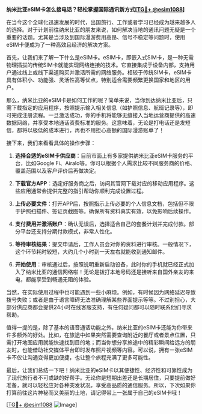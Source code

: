 **纳米比亚eSIM卡怎么接电话？轻松掌握国际通讯新方式[[TG💪+ @esim1088](https://t.me/s/esim1088)]**

在当今这个全球化迅速发展的时代，出国旅行、工作或者学习已经成为越来越多人的选择。对于计划前往纳米比亚的朋友来说，如何解决当地的通讯问题无疑是一个重要的话题。尤其是当涉及到国际漫游费用高昂、信号不稳定等问题时，使用eSIM卡便成为了一种高效且经济的解决方案。

首先，让我们来了解一下什么是eSIM卡。eSIM卡，即嵌入式SIM卡，是一种无需物理插拔的传统SIM卡就能实现网络连接的技术。它直接集成于设备内部，支持用户通过线上或线下渠道购买并激活所需的网络服务。相较于传统SIM卡，eSIM卡具有体积小、功能强、灵活性高等优点，特别适合需要频繁更换国家和地区的用户。

那么，纳米比亚的eSIM卡是如何工作的呢？简单来说，当你到达纳米比亚后，只需下载指定的应用程序，按照提示输入相关信息（如护照信息、航班记录等），即可完成注册流程。一旦激活成功，你的手机将能够无缝接入当地运营商提供的高速数据网络，并享受本地通话资费标准的服务。这意味着，无论是打电话还是发短信，都将以极低的成本进行，再也不用担心高额的国际漫游账单了！

接下来，我们来看看具体的操作步骤：

1. **选择合适的eSIM卡供应商**：目前市面上有多家提供纳米比亚eSIM卡服务的平台，比如Google Fi、Airalo等。你可以根据个人需求比较不同服务商的价格、覆盖范围以及客户评价后再做决定。
   
2. **下载官方APP**：选定好服务商之后，访问其官网下载对应的移动应用程序。这些应用通常会提供完整的指引帮助你顺利完成设置过程。

3. **上传必要文件**：打开APP后，按照指示上传必要的个人信息文档，包括但不限于护照扫描件、签证页截图等。确保所有资料真实有效，以免影响后续操作。

4. **支付费用并激活账户**：确认无误后，选择适合自己的套餐计划并完成付款。部分平台还支持分期付款模式，非常人性化。

5. **等待审核结果**：提交申请后，工作人员会对你的资料进行审核。一般情况下，这个环节耗时较短，大约几个小时到一天左右就能收到通知邮件。

6. **开始使用**：审核通过后，按照说明重新启动设备，此时你的手机就已经正式加入了纳米比亚的通信网络啦！无论是拨打本地号码还是接听来自国外亲友的来电，都能享受到畅通无阻的体验。

当然，在实际使用过程中也可能遇到一些小麻烦。例如，有时候因为网络延迟导致拨号失败；或者是由于语言障碍无法准确理解某些界面提示等等。不过别担心，大部分供应商都会提供24小时在线客服支持，有任何疑问都可以随时联系他们寻求帮助。

值得一提的是，除了基本的语音通话功能之外，纳米比亚的eSIM卡还能为你带来许多额外的好处。比如，在旅途中如果突然需要查询附近的餐厅或者景点位置，只需打开地图应用就能快速找到目的地；而当你想分享旅途中的精彩瞬间给远方的朋友时，也能借助社交媒体平台即时发布照片视频等内容。可以说，拥有一张eSIM卡不仅让沟通变得更加便捷，也让整个旅程充满了更多可能性。

最后，让我们总结一下吧！纳米比亚的eSIM卡以其便捷性、经济性和可靠性成为了现代旅行者不可或缺的好帮手。无论你是短期出差还是长期居住，只要提前做好准备，就可以轻松应对各种突发状况，享受高品质的通信服务。所以，下次如果你打算前往这片神秘而又美丽的土地，请记得带上一张属于自己的eSIM卡哦！

[[TG💪+ @esim1088](https://t.me/s/esim1088) ![Image](https://i.postimg.cc/4NQfJmqS/Snipaste-2025-05-13-00-14-12.png)]